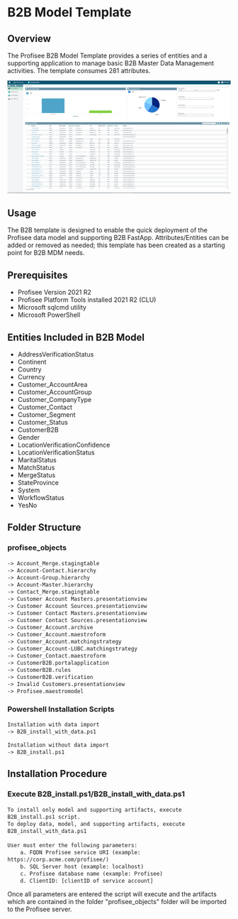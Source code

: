 # B2B Model Template

## Overview

The Profisee B2B Model Template provides a series of entities and a supporting application to manage basic B2B Master Data Management activities. The template consumes 281 attributes.

![Screenshot](b2b_dashboard.png)

## Usage

The B2B template is designed to enable the quick deployment of the Profisee data model and supporting B2B FastApp. Attributes/Entities can be added or removed as needed; this template has been created as a starting point for B2B MDM needs.

## Prerequisites

* Profisee Version 2021 R2
* Profisee Platform Tools installed 2021 R2 (CLU)
* Microsoft sqlcmd utility
* Microsoft PowerShell

## Entities Included in B2B Model
* AddressVerificationStatus
* Continent
* Country
* Currency
* Customer_AccountArea
* Customer_AccountGroup
* Customer_CompanyType
* Customer_Contact
* Customer_Segment
* Customer_Status
* CustomerB2B
* Gender
* LocationVerificationConfidence
* LocationVerificationStatus
* MaritalStatus
* MatchStatus
* MergeStatus
* StateProvince
* System
* WorkflowStatus
* YesNo

## Folder Structure 

### profisee_objects
~~~ 
-> Account_Merge.stagingtable
-> Account-Contact.hierarchy
-> Account-Group.hierarchy
-> Account-Master.hierarchy
-> Contact_Merge.stagingtable
-> Customer Account Masters.presentationview
-> Customer Account Sources.presentationview
-> Customer Contact Masters.presentationview
-> Customer Contact Sources.presentationview
-> Customer_Account.archive
-> Customer_Account.maestroform
-> Customer_Account.matchingstrategy
-> Customer_Account-LUBC.matchingstrategy
-> Customer_Contact.maestroform
-> CustomerB2B.portalapplication
-> CustomerB2B.rules
-> CustomerB2B.verification
-> Invalid Customers.presentationview
-> Profisee.maestromodel
~~~

### Powershell Installation Scripts
~~~
Installation with data import
-> B2B_install_with_data.ps1
~~~

~~~
Installation without data import
-> B2B_install.ps1
~~~


## Installation Procedure

### Execute B2B_install.ps1/B2B_install_with_data.ps1

~~~
To install only model and supporting artifacts, execute B2B_install.ps1 script. 
To deploy data, model, and supporting artifacts, execute B2B_install_with_data.ps1

User must enter the following parameters: 
    a. FQDN Profisee service URI (example: https://corp.acme.com/profisee/)
    b. SQL Server host (example: localhost)
    c. Profisee database name (example: Profisee)
    d. ClientID: [clientID of service account]
~~~
Once all parameters are entered the script will execute and the artifacts which are contained in the folder "profisee_objects" folder will be imported to the Profisee server.


